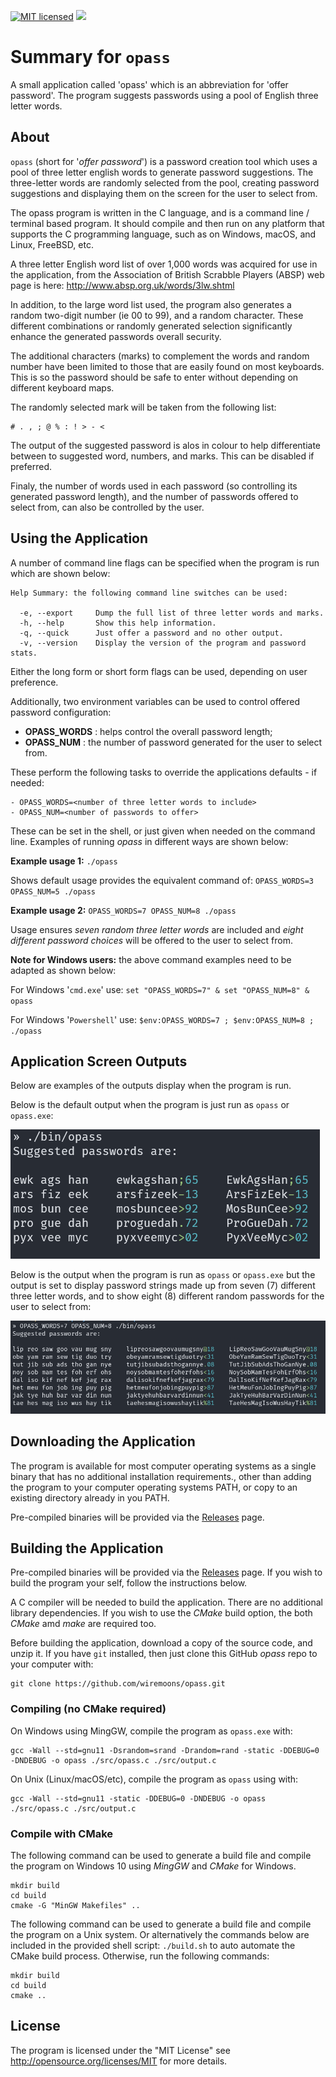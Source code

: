 [![MIT licensed](https://img.shields.io/badge/license-MIT-blue.svg)](https://raw.githubusercontent.com/hyperium/hyper/master/LICENSE)
![](https://github.com/wiremoons/opass/workflows/opass-build/badge.svg)

# Summary for `opass`

A small application called 'opass' which is an abbreviation for 'offer
password'. The program suggests passwords using a pool of English
three letter words.

## About

`opass` (short for '*offer password*') is a password creation tool
which uses a pool of three letter english words to generate password
suggestions. The three-letter words are randomly selected from the
pool, creating password suggestions and displaying them on the screen
for the user to select from.

The opass program is written in the C language, and is a command line /
terminal based program. It should compile and then run on any platform
that supports the C programming language, such as on Windows, macOS, and
Linux, FreeBSD, etc.

A three letter English word list of over 1,000 words was acquired for
use in the application, from the Association of British Scrabble
Players (ABSP) web page is here: http://www.absp.org.uk/words/3lw.shtml

In addition, to the large word list used, the program also generates a random 
two-digit number (ie 00 to 99), and a random character. These different 
combinations or randomly generated selection significantly enhance the 
generated passwords overall security. 

The additional characters (marks) to complement the words and random number have 
been limited to those that are easily found on most keyboards. This is so 
the password should be safe to enter without depending on different 
keyboard maps. 

The randomly selected mark will be taken from the following list: 
```console
# . , ; @ % : ! > - <
```

The output of the suggested password is alos in colour to help differentiate 
between to suggested word, numbers, and marks. This can be disabled if preferred.

Finaly, the number of words used in each password (so controlling its generated 
password length), and the number of passwords offered to select from, can also be 
controlled by the user.


## Using the Application

A number of command line flags can be specified when the program is run which are shown below:
```console
Help Summary: the following command line switches can be used:

  -e, --export     Dump the full list of three letter words and marks.
  -h, --help       Show this help information.
  -q, --quick      Just offer a password and no other output.
  -v, --version    Display the version of the program and password stats.
```
Either the long form or short form flags can be used, depending on user preference.

Additionally, two environment variables can be used to control offered password configuration:

- **OPASS_WORDS** : helps control the overall password length;
- **OPASS_NUM** : the number of password generated for the user to select from.

These perform the following tasks to override the applications defaults - if needed:
```console
- OPASS_WORDS=<number of three letter words to include>
- OPASS_NUM=<number of passwords to offer>
```

These can be set in the shell, or just given when needed on the command line. Examples of 
running *opass* in different ways are shown below:

**Example usage 1:**  `./opass`

Shows default usage provides the equivalent command of: `OPASS_WORDS=3 OPASS_NUM=5 ./opass`

**Example usage 2:**  `OPASS_WORDS=7 OPASS_NUM=8 ./opass`

Usage ensures *seven random three letter words* are included and *eight different
password choices* will be offered to the user to select from.

**Note for Windows users:** the above command examples need to be adapted as shown below:

For Windows '`cmd.exe`' use: `set "OPASS_WORDS=7" & set "OPASS_NUM=8" & opass`

For Windows '`Powershell`' use: `$env:OPASS_WORDS=7 ; $env:OPASS_NUM=8 ; ./opass`

## Application Screen Outputs

Below are examples of the outputs display when the program is run.

Below is the default output when the program is just run as `opass` or `opass.exe`:

![apass screenshot](imgs/screenshot_default.png)

Below is the output when the program is run as `opass` or `opass.exe` but the output is 
set to display password strings made up from seven (7) different three letter words, and 
to show eight (8) different random passwords for the user to select from:

![apass screenshot](imgs/screenshot_7w8p.png)


## Downloading the Application

The program is available for most computer operating systems as a single 
binary that has no additional installation requirements., other than adding 
the program to your computer operating systems PATH, or copy to an existing 
directory already in you PATH.

Pre-compiled binaries will be provided via the 
[Releases](https://github.com/wiremoons/opass/releases) page.


## Building the Application

Pre-compiled binaries will be provided via the 
[Releases](https://github.com/wiremoons/opass/releases) page. If 
you wish to build the program your self, follow the instructions below.

A C compiler will be needed to build the application. There are no additional 
library dependencies. If you wish to use the *CMake* build option, the both 
*CMake* amd *make* are required too.

Before building the application, download a copy of the source code, and unzip it. 
If you have `git` installed, then just clone this GitHub *opass* repo to your computer with:
```console
git clone https://github.com/wiremoons/opass.git
```


### Compiling (no CMake required)
On Windows using MingGW, compile the program as `opass.exe` with: 
```console
gcc -Wall --std=gnu11 -Dsrandom=srand -Drandom=rand -static -DDEBUG=0 -DNDEBUG -o opass ./src/opass.c ./src/output.c
```

On Unix (Linux/macOS/etc), compile the program as `opass` using with:
```console
gcc -Wall --std=gnu11 -static -DDEBUG=0 -DNDEBUG -o opass ./src/opass.c ./src/output.c
```

### Compile with CMake
The following command can be used to generate a build file and compile 
the program on Windows 10 using *MingGW* and *CMake* for Windows.

```console
mkdir build
cd build
cmake -G "MinGW Makefiles" ..
```

The following command can be used to generate a build file and compile 
the program on a Unix system. Or alternatively the commands below are 
included in the provided shell script:  `./build.sh` to auto automate 
the CMake build process. Otherwise, run the following commands:

```console
mkdir build
cd build
cmake ..
```


## License

The program is licensed under the "MIT License" see
http://opensource.org/licenses/MIT for more details.
